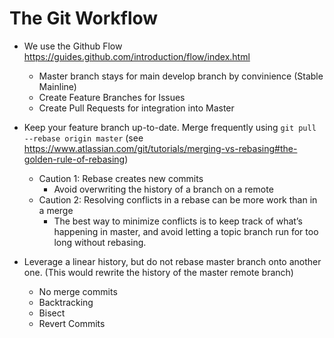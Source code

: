 # The Git Workflow

* We use the Github Flow https://guides.github.com/introduction/flow/index.html
	* Master branch stays for main develop branch by convinience (Stable Mainline)
	* Create Feature Branches for Issues
	* Create Pull Requests for integration into Master


* Keep your feature branch up-to-date. Merge frequently using ```git pull --rebase origin master``` (see https://www.atlassian.com/git/tutorials/merging-vs-rebasing#the-golden-rule-of-rebasing)
	* Caution 1: Rebase creates new commits
		* Avoid overwriting the history of a branch on a remote
	* Caution 2: Resolving conflicts in a rebase can be more work than in a merge
		* The best way to minimize conflicts is to keep track of what’s happening in master, and avoid letting a topic branch run for too long without rebasing.


* Leverage a linear history, but do not rebase master branch onto another one. (This would rewrite the history of the master remote branch)
	* No merge commits
	* Backtracking
	* Bisect
	* Revert Commits
